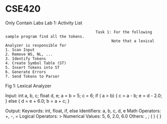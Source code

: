 # CSE420
Only Contain Labs
Lab 1: Activity List

                                            Task 1: For the following sample program find all the tokens. 
                                                   Note that a lexical Analyzer is responsible for 
    1. Scan Input
    2. Remove WS, NL, ...
    3. Identify Tokens
    4. Create Symbol Table (ST)
    5. Insert Tokens into ST
    6. Generate Errors
    7. Send Tokens to Parser

Fig 1: Lexical Analyzer



Input:
int a, b, c;
float d, e;
a = b = 5;
c = 6;
if ( a > b)
{
        	c = a - b;
        	e = d - 2.0;
}
else
{
        	d = e + 6.0;
        	b = a + c;
}



Output:
Keywords: int, float, if, else
Identifiers: a, b, c, d, e
Math Operators: +, -, =
Logical Operators: >
Numerical Values: 5, 6, 2.0, 6.0
Others: , ; ( ) { }



